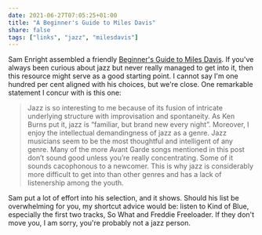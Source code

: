 ```yaml
---
date: 2021-06-27T07:05:25+01:00
title: "A Beginner's Guide to Miles Davis"
share: false
tags: ["links", "jazz", "milesdavis"]
---
```

Sam Enright assembled a friendly [Beginner's Guide to Miles Davis][1]. If
you've always been curious about jazz but never really managed to get into it,
then this resource might serve as a good starting point. I cannot say I'm one
hundred per cent aligned with his choices, but we're close. One remarkable
statement I concur with is this one:

> Jazz is so interesting to me because of its fusion of intricate underlying
> structure with improvisation and spontaneity. As Ken Burns put it, jazz is
> “familiar, but brand new every night”. Moreover, I enjoy the intellectual
> demandingness of jazz as a genre. Jazz musicians seem to be the most
> thoughtful and intelligent of any genre. Many of the more Avant Garde songs
> mentioned in this post don’t sound good unless you’re really concentrating.
> Some of it sounds cacophonous to a newcomer. This is why jazz is considerably
> more difficult to get into than other genres and has a lack of listenership
> among the youth.

Sam put a lot of effort into his selection, and it shows. Should his list be
overwhelming for you, my shortcut advice would be: listen to Kind of Blue,
especially the first two tracks, So What and Freddie Freeloader. If they don't
move you, I am sorry, you're probably not a jazz person.



 [1]: https://samenright.com/2021/06/06/a-beginners-guide-to-miles-davis/
 [rss]: https://nicolaiarocci.com/index.xml
 [tw]: http://twitter.com/nicolaiarocci
 [nl]: https://buttondown.email/nicolaiarocci
